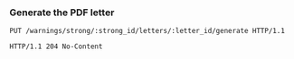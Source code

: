 ### Generate the PDF letter

```http
PUT /warnings/strong/:strong_id/letters/:letter_id/generate HTTP/1.1
```

```http
HTTP/1.1 204 No-Content
```
